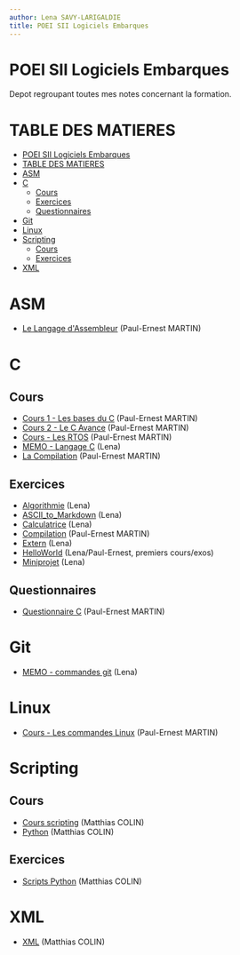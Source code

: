 ```yaml
---
author: Lena SAVY-LARIGALDIE
title: POEI SII Logiciels Embarques
---
```


# POEI SII Logiciels Embarques

Depot regroupant toutes mes notes concernant la formation.

# TABLE DES MATIERES
- [POEI SII Logiciels Embarques](#poei-sii-logiciels-embarques)
- [TABLE DES MATIERES](#table-des-matieres)
- [ASM](#asm)
- [C](#c)
  - [Cours](#cours)
  - [Exercices](#exercices)
  - [Questionnaires](#questionnaires)
- [Git](#git)
- [Linux](#linux)
- [Scripting](#scripting)
  - [Cours](#cours-1)
  - [Exercices](#exercices-1)
- [XML](#xml)

# ASM

- [Le Langage d'Assembleur](https://github.com/Plunne/siilena/tree/main/ASM) (Paul-Ernest MARTIN)

# C

## Cours

- [Cours 1 - Les bases du C](https://github.com/Plunne/siilena/tree/main/C/Cours/Cours1.md) (Paul-Ernest MARTIN)
- [Cours 2 - Le C Avance](https://github.com/Plunne/siilena/tree/main/C/Cours/Cours2.md) (Paul-Ernest MARTIN)
- [Cours - Les RTOS](https://github.com/Plunne/siilena/tree/main/C/Cours/Cours1.md) (Paul-Ernest MARTIN)
- [MEMO - Langage C](https://github.com/Plunne/siilena/tree/main/C/Memo) (Lena)
- [La Compilation](https://github.com/Plunne/siilena/tree/main/C/Cours/Compilation.md) (Paul-Ernest MARTIN)

## Exercices

- [Algorithmie](https://github.com/Plunne/siilena/tree/main/C/Exo/Algorithmie) (Lena)
- [ASCII_to_Markdown](https://github.com/Plunne/siilena/tree/main/C/Exo/ASCII_to_Markdown) (Lena)
- [Calculatrice](https://github.com/Plunne/siilena/tree/main/C/Exo/Calculatrice) (Lena)
- [Compilation](https://github.com/Plunne/siilena/tree/main/C/Exo/Compilation) (Paul-Ernest MARTIN)
- [Extern](https://github.com/Plunne/siilena/tree/main/C/Exo/Extern) (Lena)
- [HelloWorld](https://github.com/Plunne/siilena/tree/main/C/Exo/HelloWorld) (Lena/Paul-Ernest, premiers cours/exos)
- [Miniprojet](https://github.com/Plunne/siilena/tree/main/C/Exo/Miniprojet) (Lena)

## Questionnaires

- [Questionnaire C](https://github.com/Plunne/siilena/tree/main/C/Cours/Questionnaire.md) (Paul-Ernest MARTIN)

# Git

- [MEMO - commandes git](https://github.com/Plunne/siilena/tree/main/Git) (Lena)

# Linux

- [Cours - Les commandes Linux](https://github.com/Plunne/siilena/tree/main/Linux) (Paul-Ernest MARTIN)

# Scripting

## Cours

- [Cours scripting](https://github.com/Plunne/siilena/tree/main/Scripting) (Matthias COLIN)
- [Python](https://github.com/Plunne/siilena/blob/main/Scripting/Python/Python.md) (Matthias COLIN)

## Exercices

- [Scripts Python](https://github.com/Plunne/siilena/blob/main/Scripting/Python/Exo) (Matthias COLIN)

# XML

- [XML](https://github.com/Plunne/siilena/blob/main/Xml) (Matthias COLIN)